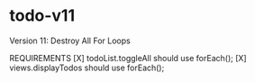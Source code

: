 # todo-v11
Version 11:  Destroy All For Loops


REQUIREMENTS
[X] todoList.toggleAll should use forEach();
[X] views.displayTodos should use forEach();




